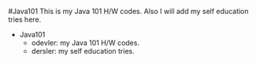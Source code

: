 #Java101
This is my Java 101 H/W codes. Also I will add my self education tries here.

+ Java101
  - odevler: my Java 101 H/W codes.
  - dersler: my self education tries.
